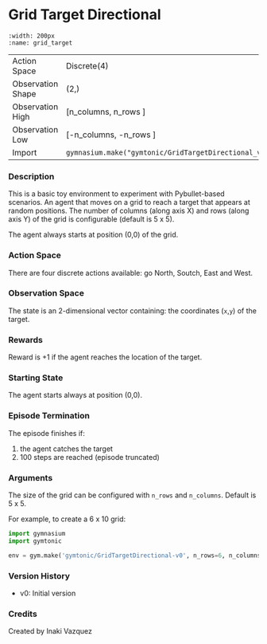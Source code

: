 # Grid Target Directional

```{figure} ./images/grid_target.gif 
:width: 200px
:name: grid_target
```


|   |   |
|---|---|
| Action Space | Discrete(4) |
| Observation Shape | (2,) |
| Observation High | [n_columns, n_rows  ] |
| Observation Low | [-n_columns, -n_rows  ] |
| Import | `gymnasium.make("gymtonic/GridTargetDirectional_v0")` | 


### Description
This is a basic toy environment to experiment with Pybullet-based scenarios. An agent that moves on a grid to reach a target that appears at random positions. The number of columns (along axis X) and rows (along axis Y) of the grid is configurable (default is 5 x 5).

The agent always starts at position (0,0) of the grid.

### Action Space
There are four discrete actions available: go North, Soutch, East and West.

### Observation Space
The state is an 2-dimensional vector containing: the coordinates (`x`,`y`) of the target.

### Rewards
Reward is +1 if the agent reaches the location of the target.

### Starting State
The agent starts always at position (0,0).

### Episode Termination
The episode finishes if:
1) the agent catches the target
2) 100 steps are reached (episode truncated)

### Arguments
The size of the grid can be configured with `n_rows` and `n_columns`. Default is 5 x 5.

For example, to create a 6 x 10 grid:
```python
import gymnasium
import gymtonic

env = gym.make('gymtonic/GridTargetDirectional-v0', n_rows=6, n_columns=10, render_mode='human')
```

### Version History
- v0: Initial version

<!-- ### References -->

### Credits
Created by Inaki Vazquez
